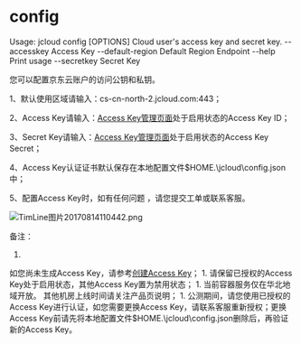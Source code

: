 # **config**

Usage: jcloud config [OPTIONS]
Cloud user's access key and secret key.
--accesskey Access Key
--default-region Default Region Endpoint
--help Print usage
--secretkey Secret Key

您可以配置京东云账户的访问公钥和私钥。

1、默认使用区域请输入：cs-cn-north-2.jcloud.com:443；

2、Access Key请输入：[Access Key管理页面](https://uc.jcloud.com/account/accessKey)处于启用状态的Access Key ID；

3、Secret Key请输入：[Access Key管理页面](https://uc.jcloud.com/account/accessKey)处于启用状态的Access Key Secret；

4、Access Key认证证书默认保存在本地配置文件$HOME.\jcloud\config.json中；

5、配置Access Key时，如有任何问题 ，请您提交工单或联系客服。

![TimLine图片20170814110442.png](http://img1.jcloudcs.com/cms/5b3a8eba-e7b5-423c-aa61-f2cae77d256f20170814111256.png)

备注：

1. 
如您尚未生成Access Key，请参考[创建Access Key](https://www.jcloud.com/help/detail/595/isCateLog/1)；
1. 
请保留已授权的Access Key处于启用状态，其他Access Key置为禁用状态；
1. 
当前容器服务仅在华北地域开放。 其他机房上线时间请关注产品页说明；
1. 
公测期间，请您使用已授权的Access Key进行认证，如您需要更换Access Key，请联系客服重新授权；更换Access Key前请先将本地配置文件$HOME.\jcloud\config.json删除后，再验证新的Access Key。
